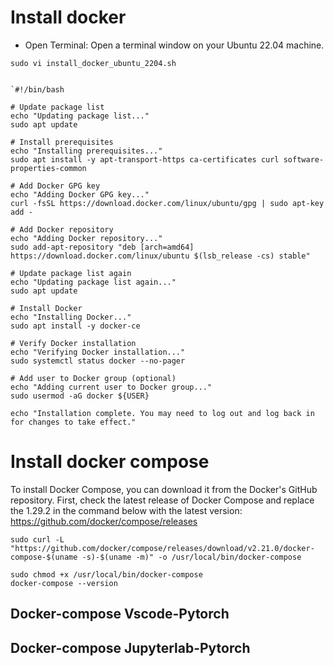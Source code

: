
# Install docker 


* Open Terminal: Open a terminal window on your Ubuntu 22.04 machine.


```
sudo vi install_docker_ubuntu_2204.sh 
```

```

`#!/bin/bash

# Update package list
echo "Updating package list..."
sudo apt update

# Install prerequisites
echo "Installing prerequisites..."
sudo apt install -y apt-transport-https ca-certificates curl software-properties-common

# Add Docker GPG key
echo "Adding Docker GPG key..."
curl -fsSL https://download.docker.com/linux/ubuntu/gpg | sudo apt-key add -

# Add Docker repository
echo "Adding Docker repository..."
sudo add-apt-repository "deb [arch=amd64] https://download.docker.com/linux/ubuntu $(lsb_release -cs) stable"

# Update package list again
echo "Updating package list again..."
sudo apt update

# Install Docker
echo "Installing Docker..."
sudo apt install -y docker-ce

# Verify Docker installation
echo "Verifying Docker installation..."
sudo systemctl status docker --no-pager

# Add user to Docker group (optional)
echo "Adding current user to Docker group..."
sudo usermod -aG docker ${USER}

echo "Installation complete. You may need to log out and log back in for changes to take effect."

```



# Install docker compose

To install Docker Compose, you can download it from the Docker's GitHub repository. First, check the latest release of Docker Compose and replace the 1.29.2 in the command below with the latest version:
https://github.com/docker/compose/releases


```
sudo curl -L "https://github.com/docker/compose/releases/download/v2.21.0/docker-compose-$(uname -s)-$(uname -m)" -o /usr/local/bin/docker-compose

```

```
sudo chmod +x /usr/local/bin/docker-compose
docker-compose --version

```

## Docker-compose Vscode-Pytorch
## Docker-compose Jupyterlab-Pytorch
